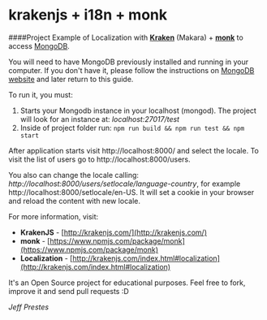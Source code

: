 krakenjs + i18n + monk
===========

####Project Example of Localization with **[Kraken](http://krakenjs.com/)** (Makara) + **[monk](https://www.npmjs.com/package/monk)** to access [MongoDB](http://mongodb.org).<br />

You will need to have MongoDB previously installed and running in your computer. If you don't have it, please follow the instructions on [MongoDB website](http://docs.mongodb.org/manual/installation/) and later return to this guide.

To run it, you must:

1. Starts your Mongodb instance in your localhost (mongod). The project will look for an instance at: *localhost:27017/test* 
2. Inside of project folder run: `npm run build && npm run test && npm start`

After application starts visit http://localhost:8000/ and select the locale. To visit the list of users go to http://localhost:8000/users.

You also can change the locale calling: *http://localhost:8000/users/setlocale/language-country*, for example http://localhost:8000/setlocale/en-US. It will set a cookie in your browser and reload the content with new locale.

For more information, visit:


*	**KrakenJS** - [http://krakenjs.com/](http://krakenjs.com/)
*	**monk** - [https://www.npmjs.com/package/monk](https://www.npmjs.com/package/monk)
*	**Localization** - [http://krakenjs.com/index.html#localization](http://krakenjs.com/index.html#localization)

It's an Open Source project for educational purposes. Feel free to fork, improve it and send pull requests :D

*Jeff Prestes*


